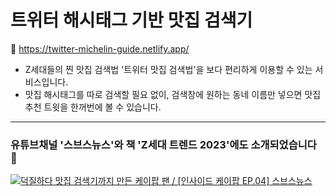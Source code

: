 # 트위터 해시태그 기반 맛집 검색기

🔗 https://twitter-michelin-guide.netlify.app/
- Z세대들의 찐 맛집 검색법 '트위터 맛집 검색법'을 보다 편리하게 이용할 수 있는 서비스입니다.
- 맛집 해시태그를 따로 검색할 필요 없이, 검색창에 원하는 동네 이름만 넣으면 맛집 추천 트윗을 한꺼번에 볼 수 있습니다.



<hr/>

### 유튜브채널 '스브스뉴스'와 책 'Z세대 트렌드 2023'에도 소개되었습니다 👀
[![덕질하다 맛집 검색기까지 만든 케이팝 팬 / [인사이드 케이팝 EP.04] 스브스뉴스](http://img.youtube.com/vi/pgi8w9qgktg/0.jpg)](https://youtu.be/pgi8w9qgktg?t=288) 
